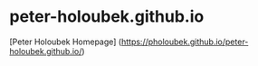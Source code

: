 # peter-holoubek.github.io

[Peter Holoubek Homepage] (https://pholoubek.github.io/peter-holoubek.github.io/)
